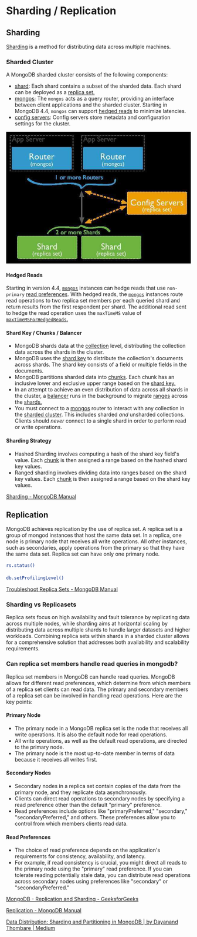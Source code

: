 # Sharding / Replication

## Sharding

[Sharding](https://www.mongodb.com/docs/manual/reference/glossary/#std-term-sharding) is a method for distributing data across multiple machines.

### Sharded Cluster

A MongoDB sharded cluster consists of the following components:

- [shard](https://www.mongodb.com/docs/manual/core/sharded-cluster-shards/#std-label-shards-concepts): Each shard contains a subset of the sharded data. Each shard can be deployed as a [replica set.](https://www.mongodb.com/docs/manual/reference/glossary/#std-term-replica-set)
- [mongos](https://www.mongodb.com/docs/manual/core/sharded-cluster-query-router/): The `mongos` acts as a query router, providing an interface between client applications and the sharded cluster. Starting in MongoDB 4.4, `mongos` can support [hedged reads](https://www.mongodb.com/docs/manual/core/sharded-cluster-query-router/#std-label-mongos-hedged-reads) to minimize latencies.
- [config servers](https://www.mongodb.com/docs/manual/core/sharded-cluster-config-servers/#std-label-sharding-config-server): Config servers store metadata and configuration settings for the cluster.

![shared cluster](../../media/Pasted%20image%2020240112181858.jpg)

#### Hedged Reads

Starting in version 4.4, [`mongos`](https://www.mongodb.com/docs/manual/reference/program/mongos/#mongodb-binary-bin.mongos) instances can hedge reads that use `non-primary` [read preferences](https://www.mongodb.com/docs/manual/core/read-preference/). With hedged reads, the [`mongos`](https://www.mongodb.com/docs/manual/reference/program/mongos/#mongodb-binary-bin.mongos) instances route read operations to two replica set members per each queried shard and return results from the first respondent per shard. The additional read sent to hedge the read operation uses the `maxTimeMS` value of [`maxTimeMSForHedgedReads`.](https://www.mongodb.com/docs/manual/reference/parameters/#mongodb-parameter-param.maxTimeMSForHedgedReads)

#### Shard Key / Chunks / Balancer

- MongoDB shards data at the [collection](https://www.mongodb.com/docs/manual/reference/glossary/#std-term-collection) level, distributing the collection data across the shards in the cluster.
- MongoDB uses the [shard key](https://www.mongodb.com/docs/manual/core/sharding-shard-key/#std-label-sharding-shard-key) to distribute the collection's documents across shards. The shard key consists of a field or multiple fields in the documents.
- MongoDB partitions sharded data into [chunks](https://www.mongodb.com/docs/manual/reference/glossary/#std-term-chunk). Each chunk has an inclusive lower and exclusive upper range based on the [shard key.](https://www.mongodb.com/docs/manual/reference/glossary/#std-term-shard-key)
- In an attempt to achieve an even distribution of data across all shards in the cluster, a [balancer](https://www.mongodb.com/docs/manual/core/sharding-balancer-administration/#std-label-sharding-balancing) runs in the background to migrate [ranges](https://www.mongodb.com/docs/manual/reference/glossary/#std-term-range) across the [shards.](https://www.mongodb.com/docs/manual/reference/glossary/#std-term-shard)
- You must connect to a [mongos](https://www.mongodb.com/docs/manual/reference/glossary/#std-term-mongos) router to interact with any collection in the [sharded cluster](https://www.mongodb.com/docs/manual/reference/glossary/#std-term-sharded-cluster). This includes sharded _and_ unsharded collections. Clients should _never_ connect to a single shard in order to perform read or write operations.

#### Sharding Strategy

- Hashed Sharding involves computing a hash of the shard key field's value. Each [chunk](https://www.mongodb.com/docs/manual/reference/glossary/#std-term-chunk) is then assigned a range based on the hashed shard key values.
- Ranged sharding involves dividing data into ranges based on the shard key values. Each [chunk](https://www.mongodb.com/docs/manual/reference/glossary/#std-term-chunk) is then assigned a range based on the shard key values.

[Sharding - MongoDB Manual](https://www.mongodb.com/docs/manual/sharding/)

## Replication

MongoDB achieves replication by the use of replica set. A replica set is a group of mongod instances that host the same data set. In a replica, one node is primary node that receives all write operations. All other instances, such as secondaries, apply operations from the primary so that they have the same data set. Replica set can have only one primary node.

```bash
rs.status()

db.setProfilingLevel()
```

[Troubleshoot Replica Sets - MongoDB Manual](https://www.mongodb.com/docs/manual/tutorial/troubleshoot-replica-sets)

### Sharding vs Replicasets

Replica sets focus on high availability and fault tolerance by replicating data across multiple nodes, while sharding aims at horizontal scaling by distributing data across multiple shards to handle larger datasets and higher workloads. Combining replica sets within shards in a sharded cluster allows for a comprehensive solution that addresses both availability and scalability requirements.

### Can replica set members handle read queries in mongodb?

Replica set members in MongoDB can handle read queries. MongoDB allows for different read preferences, which determine from which members of a replica set clients can read data. The primary and secondary members of a replica set can be involved in handling read operations. Here are the key points:

#### Primary Node

- The primary node in a MongoDB replica set is the node that receives all write operations. It is also the default node for read operations.
- All write operations, as well as the default read operations, are directed to the primary node.
- The primary node is the most up-to-date member in terms of data because it receives all writes first.

#### Secondary Nodes

- Secondary nodes in a replica set contain copies of the data from the primary node, and they replicate data asynchronously.
- Clients can direct read operations to secondary nodes by specifying a read preference other than the default "primary" preference.
- Read preferences include options like "primaryPreferred," "secondary," "secondaryPreferred," and others. These preferences allow you to control from which members clients read data.

#### Read Preferences

- The choice of read preference depends on the application's requirements for consistency, availability, and latency.
- For example, if read consistency is crucial, you might direct all reads to the primary node using the "primary" read preference. If you can tolerate reading potentially stale data, you can distribute read operations across secondary nodes using preferences like "secondary" or "secondaryPreferred."

[MongoDB - Replication and Sharding - GeeksforGeeks](https://www.geeksforgeeks.org/mongodb-replication-and-sharding/)

[Replication - MongoDB Manual](https://www.mongodb.com/docs/manual/replication/)

[Data Distribution: Sharding and Partitioning in MongoDB | by Dayanand Thombare | Medium](https://medium.com/@dayanandthombare/data-distribution-sharding-and-partitioning-in-mongodb-3e4cd8edd955)
